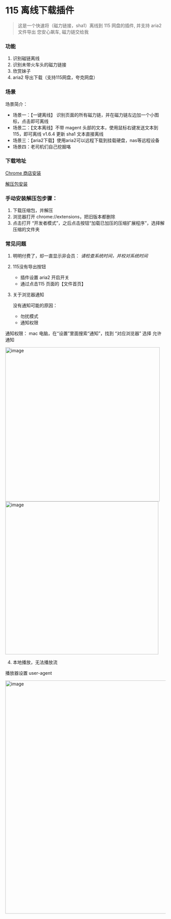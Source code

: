 # 115 离线下载插件

> 这是一个快速将（磁力链接，sha1）离线到 115 网盘的插件, 并支持 aria2 文件导出
> 您安心飙车, 磁力链交给我

### 功能

1. 识别磁链离线
2. 识别未带火车头的磁力链接
3. 欣赏妹子
4. aria2 导出下载（支持115网盘，夸克网盘）

### 场景

场景简介：

- 场景一：【一键离线】 识别页面的所有磁力链，并在磁力链左边加一个小图标，点击即可离线
- 场景二：【文本离线】不带 magent 头部的文本，使用鼠标右键发送文本到 115，即可离线  v1.6.4 更新 sha1 文本直接离线
- 场景三：【aria2下载】使用aria2可以远程下载到挂载硬盘，nas等远程设备
- 场景四：老司机们自己挖掘咯

### 下载地址

[Chrome 商店安装](https://chrome.google.com/webstore/detail/jgcpgphpmecnbepkigkioamkdiallnai)

[解压包安装](https://github.com/bluebabes/115/releases)


### 手动安装解压包步骤：

1. 下载压缩包，并解压
2. 浏览器打开 chrome://extensions，把旧版本都删除
3. 点击打开 “开发者模式”，之后点击按钮“加载已加压的压缩扩展程序”，选择解压缩的文件夹


### 常见问题

1. 明明付费了，却一直显示非会员： *请检查系统时间，并校对系统时间*
2. 115没有导出按钮

   * 插件设置  aria2 开启开关
   * 通过点击115 页面的【文件首页】
   
3. 关于浏览器通知

   没有通知可能的原因： 
    * 勿扰模式
    * 通知权限

  通知权限：
  mac 电脑，在“设置”里面搜索“通知”，找到 “对应浏览器”  选择 允许通知
  
  <img width="485" alt="image" src="https://user-images.githubusercontent.com/3329261/217266101-7d30bad8-4137-41cc-b171-7f9ab9bc623a.png">

  <img width="481" alt="image" src="https://user-images.githubusercontent.com/3329261/217266193-a7825ee0-9f42-4119-bb31-46cbecf2366b.png">


4. 本地播放，无法播放流

  播放器设置 user-agent
  
  <img width="733" alt="image" src="https://user-images.githubusercontent.com/3329261/230605271-daff4257-fe6e-46d8-9d98-5ce7276d49fd.png">


